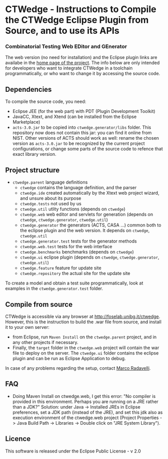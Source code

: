 # CTWedge - Instructions to Compile the CTWedge Eclipse Plugin from Source, and to use its APIs

### **Combinatorial Testing Web EDitor and GEnerator**

The web version (no need for installation) and the Eclipse plugin links are availabe in the [home page of the project](https://github.com/fmselab/ctwedge). The info below are only intended for developers who want to integrate CTWedge in a toolchain programmatically, or who want to change it by accessing the source code.

## Dependencies
To compile the source code, you need:
- Eclipse JEE (for the web part) with PDT (Plugin Development Toolkit)
- JavaCC, Xtext, and Xtend (can be installed from the Eclipse Marketplace)
- `acts-3.0.jar` to be copied into `ctwedge.generator/libs` folder. This repository now does not contain this jar: you can find it online from NIST. Other versions of ACTS should work as well: rename the chosen version as `acts-3.0.jar` to be recognized by the current project configurations, or change some parts of the source code to refence that exact library version.

## Project structure
- `ctwedge.parent`  language definitions
	- `ctwedge` contains the language definition, and the parser
	- `ctwedge.ide`  created automatically by the Xtext web project wizard, and unsure about its purpose
	- `ctwedge.tests`  not used by us
	- `ctwedge.util` utlity functions (depends on `ctwedge`)
	- `ctwedge.web`  web editor and servlets for generation (depends on `ctwedge`, `ctwedge.generator`, `ctwedge.util`)	
	- `ctwedge.generator` the generators (ACTS, CASA ...) common both to the eclipse plugin and the web version.
				It depends on `ctwedge`, `ctwedge.util`
	- `ctwedge.generator.test` tests for the generator methods
	- `ctwedge.web.test`  tests for the web interface
	- `ctwedge.benchmarks` benchmarks (depends on `ctwedge`)
	- `ctwedge.ui`  eclipse plugin (depends on `ctwedge`, `ctwedge.generator`, `ctwedge.util`)
	- `ctwedge.feature` feature for update site
	- `ctwedge.repository` the actual site for the update site

To create a model and obtain a test suite programmatically, look at examples in the `ctwedge.generator.test` folder.

## Compile from source
CTWedge is accessible via any browser at http://foselab.unibg.it/ctwedge. However, this is the instruction to build the .war file from source, and install it to your own server:
- from Eclipse, run `Maven Install` on the `ctwedge.parent` project, and in any other projects if necessary.
- Finally, the `target` folder in the `ctwedge.web` project will contain the war file to deploy on the server. The `ctwedge.ui` folder contains the eclipse plugin and can be run as Eclipse Application to debug.

In case of any problems regarding the setup, contact [Marco Radavelli](mailto://marco.radavelli@unibg.it).

## FAQ
- Doing Maven Install on ctwedge.web, I get this error: "No compiler is provided in this environment. Perhaps you are running on a JRE rather than a JDK?" Solution: under Java -> Installed JREs in Eclipse preferences, set a JDK path (instead of the JRE), and set this jdk also as execution environment of the ctwedge.web project (Project Properties -> Java Build Path -> Libraries -> Double click on "JRE System Library").

## Licence
This software is released under the Eclipse Public License - v 2.0
